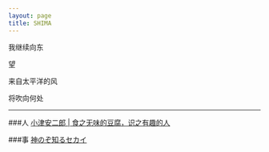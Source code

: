 ```yaml
---
layout: page
title: SHIMA
---
```

我继续向东

望

来自太平洋的风

将吹向何处

---

###人
[小津安二郎 | 食之无味的豆腐，识之有趣的人](http://richor.me/2014/02/01/ozuyasujiro/)

###事
[神のぞ知るセカイ](http://richor.me/2014/10/18/japan/)